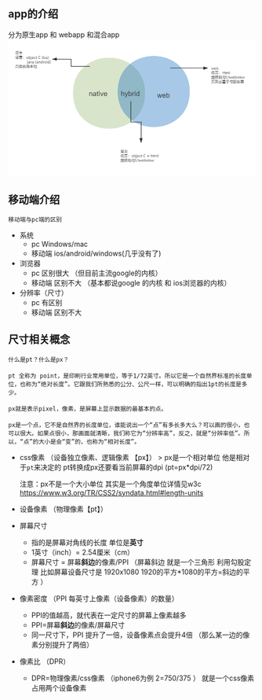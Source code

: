 ## app的介绍

  分为原生app 和 webapp 和混合app
  ![app-img](https://raw.githubusercontent.com/findwei/learnImages/main/mobile/webapp.png)

## 移动端介绍

    移动端与pc端的区别

  - 系统
    - pc      Windows/mac
    - 移动端  ios/android/windows(几乎没有了)
  - 浏览器
    - pc      区别很大 （但目前主流google的内核）
    - 移动端   区别不大 （基本都说google 的内核 和 ios浏览器的内核） 
  - 分辨率（尺寸）
    - pc      有区别
    - 移动端   区别不大 
  
## 尺寸相关概念
    什么是pt？什么是px？

    pt 全称为 point，是印刷行业常用单位，等于1/72英寸。所以它是一个自然界标准的长度单位，也称为“绝对长度”。它跟我们所熟悉的公分、公尺一样，可以明确的指出1pt的长度是多少。

    px就是表示pixel，像素，是屏幕上显示数据的最基本的点。

    px是一个点，它不是自然界的长度单位，谁能说出一个“点”有多长多大么？可以画的很小，也可以很大。如果点很小，那画面就清晰，我们称它为“分辨率高”，反之，就是“分辨率低”。所以，“点”的大小是会“变”的，也称为“相对长度”。

   - css像素 （设备独立像素、逻辑像素 【px】）
    > px是一个相对单位 他是相对于`pt`来决定的 pt转换成px还要看当前屏幕的dpi (pt=px*dpi/72)
      
      注意：px不是一个大小单位 其实是一个角度单位详情见w3c https://www.w3.org/TR/CSS2/syndata.html#length-units

   - 设备像素 （物理像素【pt】）
   - 屏幕尺寸 
     - 指的是屏幕对角线的长度 单位是**英寸**
     - 1英寸（inch）= 2.54厘米（cm）
     - 屏幕尺寸 = 屏幕**斜边**的像素/PPI （屏幕斜边 就是一个三角形 利用勾股定理 比如屏幕设备尺寸是 1920x1080  1920的平方*1080的平方=斜边的平方  ）

   - 像素密度 （PPI 每英寸上像素（设备像素）的数量）
     -   PPI的值越高，就代表在一定尺寸的屏幕上像素越多 
     -   PPI=屏幕**斜边**的像素/屏幕尺寸
     -   同一尺寸下，PPI 提升了一倍，设备像素点会提升4倍 （那么某一边的像素分别提升了两倍）

   - 像素比 （DPR）
     -  DPR=物理像素/css像素  （iphone6为例 2=750/375 ） 就是一个css像素占用两个设备像素
    
